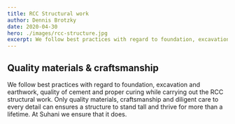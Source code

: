 ```yaml
---
title: RCC Structural work
author: Dennis Brotzky
date: 2020-04-30
hero: ./images/rcc-structure.jpg
excerpt: We follow best practices with regard to foundation, excavation and earthwork, quality of cement and proper curing while carrying out the RCC structural work.
---
```


## Quality materials & craftsmanship

We follow best practices with regard to foundation, excavation and earthwork, quality of cement and proper curing while carrying out the RCC structural work. Only quality materials, craftsmanship and diligent care to every detail can ensures a structure to stand tall and thrive for more than a lifetime. At Suhani we ensure that it does.


